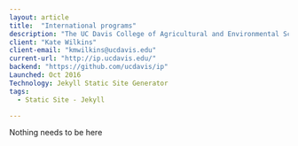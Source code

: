 ```yaml
---
layout: article
title:  "International programs"
description: "The UC Davis College of Agricultural and Environmental Sciences International Programs Office shares agricultural knowledge and information with the world. We conduct training and workshops, develop research & extension projects, advise on curriculum development, sponsor global programs, offer educational opportunities, and guide capacity building."
client: "Kate Wilkins"
client-email: "kmwilkins@ucdavis.edu"
current-url: "http://ip.ucdavis.edu/"
backend: "https://github.com/ucdavis/ip"
Launched: Oct 2016
Technology: Jekyll Static Site Generator
tags:
  - Static Site - Jekyll

---
```


Nothing needs to be here
